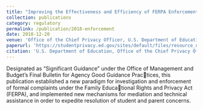 ```yaml
---
title: "Improving the Effectiveness and Efficiency of FERPA Enforcement"
collection: publications
category: regulatory
permalink: /publication/2018-enforcement
date: 2018-12-20
venue: 'Office of the Chief Privacy Officer, U.S. Department of Education'
paperurl: 'https://studentprivacy.ed.gov/sites/default/files/resource_document/file/FERPA_Enforcement_Notice_2018.pdf'
citation: 'U.S. Department of Education, Office of the Chief Privacy Officer (2018). *Improving the Effectivness and Efficiency of FERPA Enforcement* [Regulatory Guidance Document]'
---
```

Designated as “Significant Guidance” under the Office of Management and Budget’s Final Bulletin for Agency Good Guidance Practices, this publication established a new paradigm for investigation and enforcement of formal complaints under the Family Educational Rights and Privacy Act (FERPA), and implemented new mechanisms for mediation and technical assistance in order to expedite
resolution of student and parent concerns.
